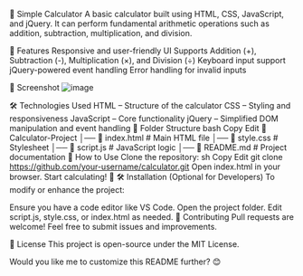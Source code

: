 🧮 Simple Calculator
A basic calculator built using HTML, CSS, JavaScript, and jQuery. It can perform fundamental arithmetic operations such as addition, subtraction, multiplication, and division.

🚀 Features
Responsive and user-friendly UI
Supports Addition (+), Subtraction (-), Multiplication (×), and Division (÷)
Keyboard input support
jQuery-powered event handling
Error handling for invalid inputs

📸 Screenshot
![image](https://github.com/user-attachments/assets/830d9199-ed98-4716-80e7-ccfb5b987bbd)


🛠️ Technologies Used
HTML – Structure of the calculator
CSS – Styling and responsiveness
JavaScript – Core functionality
jQuery – Simplified DOM manipulation and event handling
📂 Folder Structure
bash
Copy
Edit
📁 Calculator-Project
│── 📜 index.html       # Main HTML file
│── 📜 style.css        # Stylesheet
│── 📜 script.js        # JavaScript logic
│── 📜 README.md        # Project documentation
🚀 How to Use
Clone the repository:
sh
Copy
Edit
git clone https://github.com/your-username/calculator.git
Open index.html in your browser.
Start calculating! 🎉
🛠️ Installation (Optional for Developers)
To modify or enhance the project:

Ensure you have a code editor like VS Code.
Open the project folder.
Edit script.js, style.css, or index.html as needed.
🤝 Contributing
Pull requests are welcome! Feel free to submit issues and improvements.

📜 License
This project is open-source under the MIT License.

Would you like me to customize this README further? 😊







